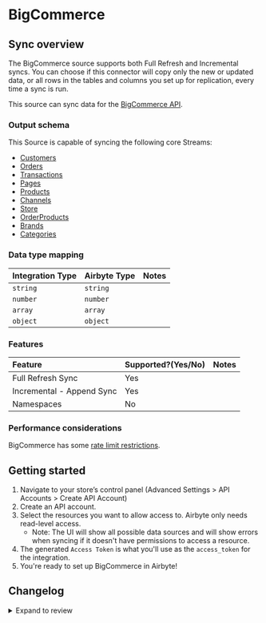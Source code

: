 # BigCommerce

## Sync overview

The BigCommerce source supports both Full Refresh and Incremental syncs. You can choose if this connector will copy only the new or updated data, or all rows in the tables and columns you set up for replication, every time a sync is run.

This source can sync data for the [BigCommerce API](https://developer.bigcommerce.com/api-docs/getting-started/making-requests).

### Output schema

This Source is capable of syncing the following core Streams:

- [Customers](https://developer.bigcommerce.com/api-reference/store-management/customers-v3/customers/customersget)
- [Orders](https://developer.bigcommerce.com/api-reference/store-management/orders/orders/getallorders)
- [Transactions](https://developer.bigcommerce.com/docs/rest-management/transactions#get-transactions)
- [Pages](https://developer.bigcommerce.com/api-reference/store-management/store-content/pages/getallpages)
- [Products](https://developer.bigcommerce.com/api-reference/store-management/catalog/products/getproducts)
- [Channels](https://developer.bigcommerce.com/api-reference/d2298071793d6-get-all-channels)
- [Store](https://developer.bigcommerce.com/docs/rest-management/store-information#get-store-information)
- [OrderProducts](https://developer.bigcommerce.com/api-reference/3b4dfef625708-list-order-products)
- [Brands](https://developer.bigcommerce.com/api-reference/c2610608c20c8-get-all-brands)
- [Categories](https://developer.bigcommerce.com/api-reference/9cc3a53863922-get-all-categories)

### Data type mapping

| Integration Type | Airbyte Type | Notes |
| :--------------- | :----------- | :---- |
| `string`         | `string`     |       |
| `number`         | `number`     |       |
| `array`          | `array`      |       |
| `object`         | `object`     |       |

### Features

| Feature                   | Supported?\(Yes/No\) | Notes |
| :------------------------ | :------------------- | :---- |
| Full Refresh Sync         | Yes                  |       |
| Incremental - Append Sync | Yes                  |       |
| Namespaces                | No                   |       |

### Performance considerations

BigCommerce has some [rate limit restrictions](https://developer.bigcommerce.com/api-docs/getting-started/best-practices).

## Getting started

1. Navigate to your store’s control panel \(Advanced Settings &gt; API Accounts &gt; Create API Account\)
2. Create an API account.
3. Select the resources you want to allow access to. Airbyte only needs read-level access.
   - Note: The UI will show all possible data sources and will show errors when syncing if it doesn't have permissions to access a resource.
4. The generated `Access Token` is what you'll use as the `access_token` for the integration.
5. You're ready to set up BigCommerce in Airbyte!

## Changelog

<details>
  <summary>Expand to review</summary>

| Version | Date       | Pull Request                                             | Subject                                                     |
| :------ | :--------- | :------------------------------------------------------- | :---------------------------------------------------------- |
| 0.3.18 | 2025-04-05 | [57135](https://github.com/airbytehq/airbyte/pull/57135) | Update dependencies |
| 0.3.17 | 2025-03-29 | [56609](https://github.com/airbytehq/airbyte/pull/56609) | Update dependencies |
| 0.3.16 | 2025-03-22 | [56100](https://github.com/airbytehq/airbyte/pull/56100) | Update dependencies |
| 0.3.15 | 2025-03-08 | [55402](https://github.com/airbytehq/airbyte/pull/55402) | Update dependencies |
| 0.3.14 | 2025-03-01 | [54851](https://github.com/airbytehq/airbyte/pull/54851) | Update dependencies |
| 0.3.13 | 2025-02-22 | [54245](https://github.com/airbytehq/airbyte/pull/54245) | Update dependencies |
| 0.3.12 | 2025-02-15 | [53887](https://github.com/airbytehq/airbyte/pull/53887) | Update dependencies |
| 0.3.11 | 2025-02-08 | [53416](https://github.com/airbytehq/airbyte/pull/53416) | Update dependencies |
| 0.3.10 | 2025-02-01 | [52925](https://github.com/airbytehq/airbyte/pull/52925) | Update dependencies |
| 0.3.9 | 2025-01-25 | [52203](https://github.com/airbytehq/airbyte/pull/52203) | Update dependencies |
| 0.3.8 | 2025-01-18 | [51724](https://github.com/airbytehq/airbyte/pull/51724) | Update dependencies |
| 0.3.7 | 2025-01-11 | [51224](https://github.com/airbytehq/airbyte/pull/51224) | Update dependencies |
| 0.3.6 | 2024-12-28 | [50464](https://github.com/airbytehq/airbyte/pull/50464) | Update dependencies |
| 0.3.5 | 2024-12-21 | [50194](https://github.com/airbytehq/airbyte/pull/50194) | Update dependencies |
| 0.3.4 | 2024-12-14 | [49568](https://github.com/airbytehq/airbyte/pull/49568) | Update dependencies |
| 0.3.3 | 2024-12-12 | [49312](https://github.com/airbytehq/airbyte/pull/49312) | Update dependencies |
| 0.3.2 | 2024-12-11 | [49016](https://github.com/airbytehq/airbyte/pull/49016) | Starting with this version, the Docker image is now rootless. Please note that this and future versions will not be compatible with Airbyte versions earlier than 0.64 |
| 0.3.1 | 2024-11-04 | [48234](https://github.com/airbytehq/airbyte/pull/48234) | Update dependencies |
| 0.3.0 | 2024-10-30 | [47277](https://github.com/airbytehq/airbyte/pull/47277) | Migrate to Manifest-only |
| 0.2.22 | 2024-10-28 | [47117](https://github.com/airbytehq/airbyte/pull/47117) | Update dependencies |
| 0.2.21 | 2024-10-12 | [46840](https://github.com/airbytehq/airbyte/pull/46840) | Update dependencies |
| 0.2.20 | 2024-10-05 | [46453](https://github.com/airbytehq/airbyte/pull/46453) | Update dependencies |
| 0.2.19 | 2024-09-28 | [46206](https://github.com/airbytehq/airbyte/pull/46206) | Update dependencies |
| 0.2.18 | 2024-09-21 | [45725](https://github.com/airbytehq/airbyte/pull/45725) | Update dependencies |
| 0.2.17 | 2024-09-14 | [45539](https://github.com/airbytehq/airbyte/pull/45539) | Update dependencies |
| 0.2.16 | 2024-09-07 | [45292](https://github.com/airbytehq/airbyte/pull/45292) | Update dependencies |
| 0.2.15 | 2024-08-31 | [44979](https://github.com/airbytehq/airbyte/pull/44979) | Update dependencies |
| 0.2.14 | 2024-08-24 | [44693](https://github.com/airbytehq/airbyte/pull/44693) | Update dependencies |
| 0.2.13 | 2024-08-17 | [43827](https://github.com/airbytehq/airbyte/pull/43827) | Update dependencies |
| 0.2.12 | 2024-08-10 | [43630](https://github.com/airbytehq/airbyte/pull/43630) | Update dependencies |
| 0.2.11 | 2024-08-03 | [43124](https://github.com/airbytehq/airbyte/pull/43124) | Update dependencies |
| 0.2.10 | 2024-07-27 | [42773](https://github.com/airbytehq/airbyte/pull/42773) | Update dependencies |
| 0.2.9 | 2024-07-20 | [42192](https://github.com/airbytehq/airbyte/pull/42192) | Update dependencies |
| 0.2.8 | 2024-07-13 | [41883](https://github.com/airbytehq/airbyte/pull/41883) | Update dependencies |
| 0.2.7 | 2024-07-10 | [41540](https://github.com/airbytehq/airbyte/pull/41540) | Update dependencies |
| 0.2.6 | 2024-07-09 | [41256](https://github.com/airbytehq/airbyte/pull/41256) | Update dependencies |
| 0.2.5 | 2024-07-06 | [40997](https://github.com/airbytehq/airbyte/pull/40997) | Update dependencies |
| 0.2.4 | 2024-06-25 | [40334](https://github.com/airbytehq/airbyte/pull/40334) | Update dependencies |
| 0.2.3 | 2024-06-22 | [40113](https://github.com/airbytehq/airbyte/pull/40113) | Update dependencies |
| 0.2.2 | 2024-06-06 | [39251](https://github.com/airbytehq/airbyte/pull/39251) | [autopull] Upgrade base image to v1.2.2 |
| 0.2.1 | 2024-05-21 | [38528](https://github.com/airbytehq/airbyte/pull/38528) | [autopull] base image + poetry + up_to_date |
| 0.2.0 | 2023-08-16 | [29469](https://github.com/airbytehq/airbyte/pull/29469) | Migrate Python CDK to Low Code |
| 0.1.10 | 2022-12-16 | [20518](https://github.com/airbytehq/airbyte/pull/20518) | Add brands and categories streams |
| 0.1.9 | 2022-12-15 | [20540](https://github.com/airbytehq/airbyte/pull/20540) | Rebuild on CDK 0.15.0 |
| 0.1.8 | 2022-12-15 | [20090](https://github.com/airbytehq/airbyte/pull/20090) | Add order_products stream |
| 0.1.7 | 2022-09-13 | [16647](https://github.com/airbytehq/airbyte/pull/16647) | Add channel and store stream goes beyond |
| 0.1.6 | 2022-07-27 | [14940](https://github.com/airbytehq/airbyte/pull/14940) | Fix infinite loop when the page stream goes beyond one page |
| 0.1.5 | 2022-01-31 | [9935](https://github.com/airbytehq/airbyte/pull/9935) | Correct date-time columns for `orders` (v2 stream) |
| 0.1.4 | 2022-01-13 | [9516](https://github.com/airbytehq/airbyte/pull/9516) | Add Catalog Products Stream and fix date-time parsing |
| 0.1.3 | 2021-12-23 | [8434](https://github.com/airbytehq/airbyte/pull/8434) | Update fields in source-connectors specifications |
| 0.1.2 | 2021-12-07 | [8416](https://github.com/airbytehq/airbyte/pull/8416) | Correct Incremental Function |
| 0.1.1 | 2021-11-08 | [7499](https://github.com/airbytehq/airbyte/pull/7499) | Remove base-python dependencies |
| 0.1.0 | 2021-08-19 | [5521](https://github.com/airbytehq/airbyte/pull/5521) | Initial Release. Source BigCommerce |

</details>
